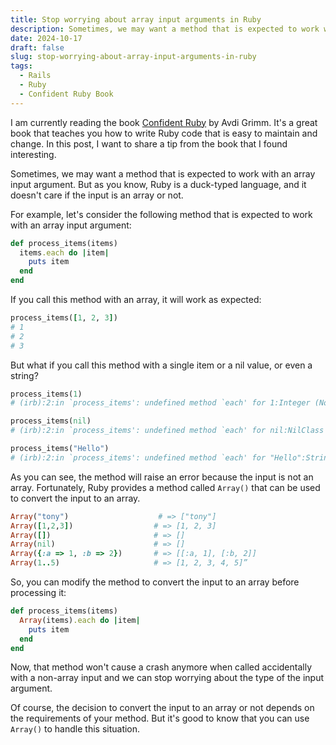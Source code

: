```yaml
---
title: Stop worrying about array input arguments in Ruby
description: Sometimes, we may want a method that is expected to work with an array input argument. But as you know, Ruby is a duck-typed language, and it doesn't care if the input is an array or not. In this post, we will see how to handle this situation.
date: 2024-10-17
draft: false
slug: stop-worrying-about-array-input-arguments-in-ruby
tags:
  - Rails
  - Ruby
  - Confident Ruby Book
---
```


I am currently reading the book [Confident Ruby](https://store.avdi.codes/l/rrWapR?layout=profile) by Avdi Grimm. It's a great book that teaches you how to write Ruby code that is easy to maintain and change. In this post, I want to share a tip from the book that I found interesting.

Sometimes, we may want a method that is expected to work with an array input argument. But as you know, Ruby is a duck-typed language, and it doesn't care if the input is an array or not.

For example, let's consider the following method that is expected to work with an array input argument:

```ruby
def process_items(items)
  items.each do |item|
    puts item
  end
end
```

If you call this method with an array, it will work as expected:

```ruby
process_items([1, 2, 3])
# 1
# 2
# 3
```

But what if you call this method with a single item or a nil value, or even a string?

```ruby
process_items(1)
# (irb):2:in `process_items': undefined method `each' for 1:Integer (NoMethodError)

process_items(nil)
# (irb):2:in `process_items': undefined method `each' for nil:NilClass (NoMethodError)

process_items("Hello")
# (irb):2:in `process_items': undefined method `each' for "Hello":String (NoMethodError)
```

As you can see, the method will raise an error because the input is not an array. Fortunately, Ruby provides a method called `Array()` that can be used to convert the input to an array.

```ruby
Array("tony")                    # => ["tony"]
Array([1,2,3])                  # => [1, 2, 3]
Array([])                       # => []
Array(nil)                      # => []
Array({:a => 1, :b => 2})       # => [[:a, 1], [:b, 2]]
Array(1..5)                     # => [1, 2, 3, 4, 5]”
```

So, you can modify the method to convert the input to an array before processing it:

```ruby
def process_items(items)
  Array(items).each do |item|
    puts item
  end
end
```

Now, that method won't cause a crash anymore when called accidentally with a non-array input and we can stop worrying about the type of the input argument.

Of course, the decision to convert the input to an array or not depends on the requirements of your method. But it's good to know that you can use `Array()` to handle this situation.
